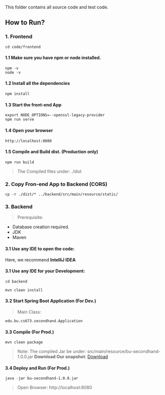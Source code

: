 This folder contains all source code and test code.
## How to Run?

### 1. Frontend
```
cd code/frontend
```
#### 1.1 Make sure you have npm or node installed.
```
npm -v 
node -v
```
#### 1.2 Install all the dependencies
```
npm install
```

#### 1.3 Start the front-end App
```
export NODE_OPTIONS=--openssl-legacy-provider 
npm run serve
```

#### 1.4 Open your browser
```
http://localhost:8080
```

#### 1.5 Compile and Build dist. (Production only)
```
npm run build
```
> The Compiled files under: ./dist


### 2. Copy Fron-end App to Backend (CORS)
```
cp -r ./dist/* ../backend/src/main/resource/static/
```

### 3. Backend
> Prerequisite: 
  - Database creation required.
  - JDK
  - Maven

#### 3.1 Use any IDE to open the code:

Here, we recommend **IntelliJ IDEA**

#### 3.1 Use any IDE for your Development:
```
cd backend

mvn clean install
```

#### 3.2 Start Spring Boot Application (For Dev.)

> Main Class:
```
edu.bu.cs673.secondhand.Application 
```

#### 3.3 Compile (For Prod.)
```
mvn clean package
```
> Note: The compiled Jar be under: src/main/resource/bu-secondhand-1.0.0.jar
> **Download Our snapshot**: [Download](https://drive.google.com/file/d/1MGHmqFn9JVJDV9i4CGHPK_WyYMrfZ3wQ/view?usp=sharing)


#### 3.4 Deploy and Run (For Prod.)
```
java -jar bu-secondhand-1.0.0.jar
```
> Open Browser: http://localhost:8080